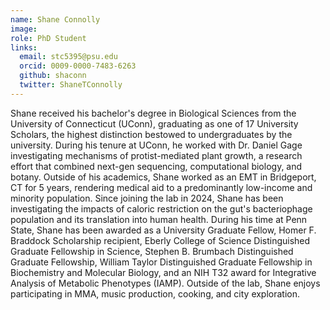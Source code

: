 ```yaml
---
name: Shane Connolly
image: 
role: PhD Student
links:
  email: stc5395@psu.edu
  orcid: 0009-0000-7483-6263
  github: shaconn
  twitter: ShaneTConnolly
---
```


Shane received his bachelor's degree in Biological Sciences from the University of Connecticut (UConn), graduating as one of 17 University Scholars, the highest distinction bestowed to undergraduates by the university. During his tenure at UConn, he worked with Dr. Daniel Gage investigating mechanisms of protist-mediated plant growth, a research effort that combined next-gen sequencing, computational biology, and botany. Outside of his academics, Shane worked as an EMT in Bridgeport, CT for 5 years, rendering medical aid to a predominantly low-income and minority population. Since joining the lab in 2024, Shane has been investigating the impacts of caloric restriction on the gut's bacteriophage population and its translation into human health. During his time at Penn State, Shane has been awarded as a University Graduate Fellow, Homer F. Braddock Scholarship recipient, Eberly College of Science Distinguished Graduate Fellowship in Science, Stephen B. Brumbach Distinguished Graduate Fellowship, William Taylor Distinguished Graduate Fellowship in Biochemistry and Molecular Biology, and an NIH T32 award for Integrative Analysis of Metabolic Phenotypes (IAMP). Outside of the lab, Shane enjoys participating in MMA, music production, cooking, and city exploration.